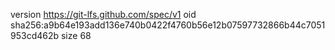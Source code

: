 version https://git-lfs.github.com/spec/v1
oid sha256:a9b64e193add136e740b0422f4760b56e12b07597732866b44c7051953cd462b
size 68
